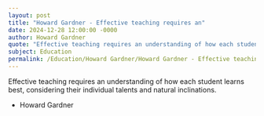 ```yaml
---
layout: post
title: "Howard Gardner - Effective teaching requires an"
date: 2024-12-28 12:00:00 -0000
author: Howard Gardner
quote: "Effective teaching requires an understanding of how each student learns best, considering their individual talents and natural inclinations."
subject: Education
permalink: /Education/Howard Gardner/Howard Gardner - Effective teaching requires an
---
```


Effective teaching requires an understanding of how each student learns best, considering their individual talents and natural inclinations.

- Howard Gardner
